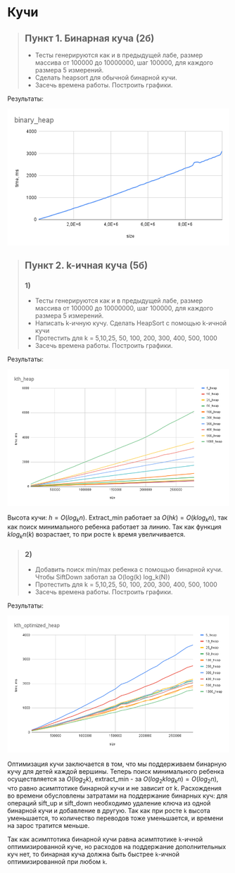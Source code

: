 # Кучи

>## Пункт 1. Бинарная куча (2б)
>* Тесты генерируются как и в предыдущей лабе, размер массива от 100000 до 10000000, шаг 100000, для каждого размера 5 измерений.
>* Cделать heapsort для обычной бинарной кучи.
>* Засечь времена работы. Построить графики.

Результаты:

![binary](result/binary_heap.png)

>## Пункт 2. k-ичная куча (5б)
>### 1)
>* Тесты генерируются как и в предыдущей лабе, размер массива от 100000 до 10000000, шаг 100000, для каждого размера 5 измерений.
>* Написать k-ичную кучу. Cделать HeapSort с помощью k-ичной кучи
>* Протестить для k = 5,10,25, 50, 100, 200, 300, 400, 500, 1000
>* Засечь времена работы. Построить графики.

Результаты:

![kth](result/kth_heap.png)

Высота кучи: $h = O(log_{k}{n})$.
Extract_min работает за $O(hk)=O(klog_{k}{n})$, так как поиск минимального ребенка работает за линию. Так как функция $klog_{k}{n}(k)$ возрастает, то при росте `k` время увеличивается.

>### 2) 
>* Добавить поиск min/max ребенка с помощью бинарной кучи. Чтобы SiftDown заботал за O(log(k) log_k(N))
>* Протестить для k = 5,10,25, 50, 100, 200, 300, 400, 500, 1000
>* Засечь времена работы. Построить графики.

Результаты:

![kth_optimized](result/kth_optimized_heap.png)

Оптимизация кучи заключается в том, что мы поддерживаем бинарную кучу для детей каждой вершины. Теперь поиск минимального ребенка осуществляется за $O(log_{2}{k})$, extract_min - за $O(log_{2}{k}log_{k}{n})=O(log_{2}{n})$, что равно асимптотике бинарной кучи и не зависит от k. Расхождения во времени обусловлены затратами на поддержание бинарных куч: для операций sift_up и sift_down необходимо удаление ключа из одной бинарной кучи и добавление в другую. Так как при росте `k` высота уменьшается, то количество переводов тоже уменьшается, и времени на зарос тратится меньше.

Так как асимптотика бинарной кучи равна асимптотике `k`-ичной оптимизированной куче, но расходов на поддержание дополнительных куч нет, то бинарная куча должна быть быстрее `k`-ичной оптимизированной при любом `k`.
